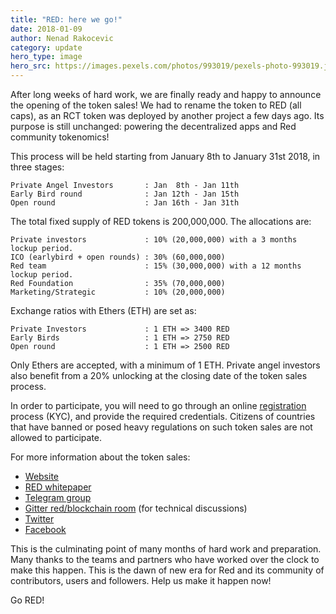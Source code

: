 ```yaml
---
title: "RED: here we go!"
date: 2018-01-09 
author: Nenad Rakocevic 
category: update
hero_type: image
hero_src: https://images.pexels.com/photos/993019/pexels-photo-993019.jpeg?auto=compress&cs=tinysrgb&h=650&w=940
---
```


After long weeks of hard work, we are finally ready and happy to announce the opening of the token sales! We had to rename the token to RED (all caps), as an RCT token was deployed by another project a few days ago. Its purpose is still unchanged: powering the decentralized apps and Red community tokenomics!

This process will be held starting from January 8th to January 31st 2018, in three stages:

    Private Angel Investors       : Jan  8th - Jan 11th
    Early Bird round              : Jan 12th - Jan 15th
    Open round                    : Jan 16th - Jan 31th

The total fixed supply of RED tokens is 200,000,000. The allocations are:

    Private investors             : 10% (20,000,000) with a 3 months lockup period.
    ICO (earlybird + open rounds) : 30% (60,000,000)
    Red team                      : 15% (30,000,000) with a 12 months lockup period.
    Red Foundation                : 35% (70,000,000)
    Marketing/Strategic           : 10% (20,000,000)

Exchange ratios with Ethers (ETH) are set as:

    Private Investors             : 1 ETH => 3400 RED
    Early Birds                   : 1 ETH => 2750 RED
    Open round                    : 1 ETH => 2500 RED

Only Ethers are accepted, with a minimum of 1 ETH. Private angel investors also benefit from a 20% unlocking at the closing date of the token sales process.

In order to participate, you will need to go through an online [registration](https://docs.google.com/forms/d/e/1FAIpQLSc5TLHWrykyhMNn2ZJBO7fmsq6qhIrVVKF-pOZCkcE_wUGT6w/viewform) process (KYC), and provide the required credentials. Citizens of countries that have banned or posed heavy regulations on such token sales are not allowed to participate.

For more information about the token sales:

* [Website](https://ico.red-lang.org/)
* [RED whitepaper](https://ico.red-lang.org/RED-whitepaper.pdf)
* [Telegram group](https://t.me/redofficial)
* [Gitter red/blockchain room](https://gitter.im/red/blockchain) (for technical discussions)
* [Twitter](https://twitter.com/red_lang)
* [Facebook](https://www.facebook.com/groups/redlanguage/about/)


This is the culminating point of many months of hard work and preparation. Many thanks to the teams and partners who have worked over the clock to make this happen. This is the dawn of new era for Red and its community of contributors, users and followers. Help us make it happen now!

Go RED!


